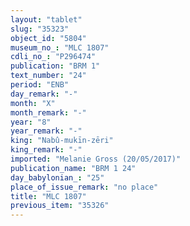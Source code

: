 ```yaml
---
layout: "tablet"
slug: "35323"
object_id: "5804"
museum_no_: "MLC 1807"
cdli_no_: "P296474"
publication: "BRM 1"
text_number: "24"
period: "ENB"
day_remark: "-"
month: "X"
month_remark: "-"
year: "8"
year_remark: "-"
king: "Nabû-mukīn-zēri"
king_remark: "-"
imported: "Melanie Gross (20/05/2017)"
publication_name: "BRM 1 24"
day_babylonian_: "25"
place_of_issue_remark: "no place"
title: "MLC 1807"
previous_item: "35326"
---
```

